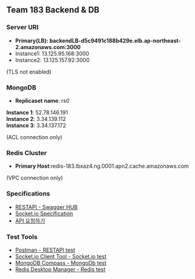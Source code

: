 ## Team 183 Backend & DB

### Server URI
* __Primary(LB): backendLB-d5c9491c188b429e.elb.ap-northeast-2.amazonaws.com:3000__
* Instance1: 13.125.95.168:3000
* Instance2: 13.125.157.92:3000  

(TLS not enabled)

### MongoDB
* __Replicaset name__: rs0

__Instance 1__: 52.78.146.191  
__Instance 2__: 3.34.139.112  
__Instance 3__: 3.34.137.172  

(ACL connection only)

### Redis Cluster
* __Primary Host__:redis-183.lbxaz4.ng.0001.apn2.cache.amazonaws.com   

(VPC connection only)

### Specifications
* [RESTAPI - Swagger HUB](https://app.swaggerhub.com/apis/cyrojyro/swmteam-183/1.0.0#/)
* [Socket.io Specification](https://13.125.91.162/swmaestro/183-1/-/wikis/Socket.io-Specification)
* [API 요청하기](https://13.125.91.162/swmaestro/183-1/-/wikis/REST-API-%EC%9A%94%EC%B2%AD)

### Test Tools
* [Postman - RESTAPI test](https://www.postman.com/)
* [Socket.io Client Tool - Socket.io test](http://amritb.github.io/socketio-client-tool/)
* [MongoDB Compass - MongoDb test](https://www.mongodb.com/products/compass)
* [Redis Desktop Manager - Redis test](https://redisdesktop.com/)
